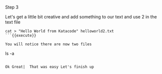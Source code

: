 Step 3

Let's get a little bit creative and add something to our text and use 2 in the text file

```
cat > "Hello World from Katacode" helloworld2.txt
```{{execute}}

You will notice there are now two files
```
 ls -a
```{{execute}}

Ok Great|  That was easy Let's finish up 